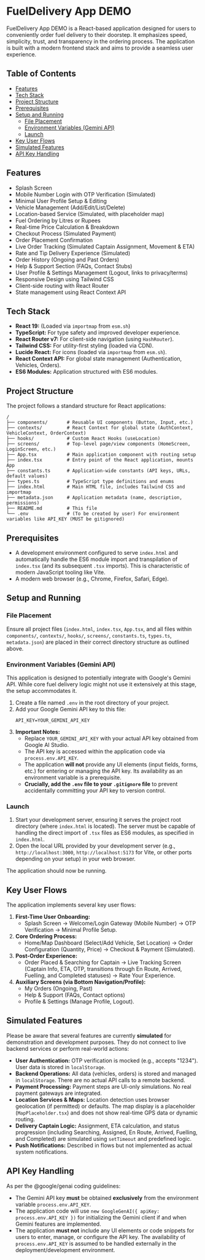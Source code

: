 
# FuelDelivery App DEMO

FuelDelivery App DEMO is a React-based application designed for users to conveniently order fuel delivery to their doorstep. It emphasizes speed, simplicity, trust, and transparency in the ordering process. The application is built with a modern frontend stack and aims to provide a seamless user experience.

## Table of Contents

- [Features](#features)
- [Tech Stack](#tech-stack)
- [Project Structure](#project-structure)
- [Prerequisites](#prerequisites)
- [Setup and Running](#setup-and-running)
  - [File Placement](#file-placement)
  - [Environment Variables (Gemini API)](#environment-variables-gemini-api)
  - [Launch](#launch)
- [Key User Flows](#key-user-flows)
- [Simulated Features](#simulated-features)
- [API Key Handling](#api-key-handling)

## Features

-   Splash Screen
-   Mobile Number Login with OTP Verification (Simulated)
-   Minimal User Profile Setup & Editing
-   Vehicle Management (Add/Edit/List/Delete)
-   Location-based Service (Simulated, with placeholder map)
-   Fuel Ordering by Litres or Rupees
-   Real-time Price Calculation & Breakdown
-   Checkout Process (Simulated Payment)
-   Order Placement Confirmation
-   Live Order Tracking (Simulated Captain Assignment, Movement & ETA)
-   Rate and Tip Delivery Experience (Simulated)
-   Order History (Ongoing and Past Orders)
-   Help & Support Section (FAQs, Contact Stubs)
-   User Profile & Settings Management (Logout, links to privacy/terms)
-   Responsive Design using Tailwind CSS
-   Client-side routing with React Router
-   State management using React Context API

## Tech Stack

-   **React 19:** (Loaded via `importmap` from `esm.sh`)
-   **TypeScript:** For type safety and improved developer experience.
-   **React Router v7:** For client-side navigation (using `HashRouter`).
-   **Tailwind CSS:** For utility-first styling (loaded via CDN).
-   **Lucide React:** For icons (loaded via `importmap` from `esm.sh`).
-   **React Context API:** For global state management (Authentication, Vehicles, Orders).
-   **ES6 Modules:** Application structured with ES6 modules.

## Project Structure

The project follows a standard structure for React applications:

```
/
├── components/       # Reusable UI components (Button, Input, etc.)
├── contexts/         # React Context for global state (AuthContext, VehicleContext, OrderContext)
├── hooks/            # Custom React Hooks (useLocation)
├── screens/          # Top-level page/view components (HomeScreen, LoginScreen, etc.)
├── App.tsx           # Main application component with routing setup
├── index.tsx         # Entry point of the React application, mounts App
├── constants.ts      # Application-wide constants (API keys, URLs, default values)
├── types.ts          # TypeScript type definitions and enums
├── index.html        # Main HTML file, includes Tailwind CSS and importmap
├── metadata.json     # Application metadata (name, description, permissions)
├── README.md         # This file
└── .env              # (To be created by user) For environment variables like API_KEY (MUST be gitignored)
```

## Prerequisites

-   A development environment configured to serve `index.html` and automatically handle the ES6 module import and transpilation of `index.tsx` (and its subsequent `.tsx` imports). This is characteristic of modern JavaScript tooling like Vite.
-   A modern web browser (e.g., Chrome, Firefox, Safari, Edge).

## Setup and Running

### File Placement

Ensure all project files (`index.html`, `index.tsx`, `App.tsx`, and all files within `components/`, `contexts/`, `hooks/`, `screens/`, `constants.ts`, `types.ts`, `metadata.json`) are placed in their correct directory structure as outlined above.

### Environment Variables (Gemini API)

This application is designed to potentially integrate with Google's Gemini API. While core fuel delivery logic might not use it extensively at this stage, the setup accommodates it.

1.  Create a file named `.env` in the root directory of your project.
2.  Add your Google Gemini API key to this file:
    ```env
    API_KEY=YOUR_GEMINI_API_KEY
    ```
3.  **Important Notes:**
    *   Replace `YOUR_GEMINI_API_KEY` with your actual API key obtained from Google AI Studio.
    *   The API key is accessed within the application code via `process.env.API_KEY`.
    *   The application **will not** provide any UI elements (input fields, forms, etc.) for entering or managing the API key. Its availability as an environment variable is a prerequisite.
    *   **Crucially, add the `.env` file to your `.gitignore` file** to prevent accidentally committing your API key to version control.

### Launch

1.  Start your development server, ensuring it serves the project root directory (where `index.html` is located). The server must be capable of handling the direct import of `.tsx` files as ES6 modules, as specified in `index.html`.
2.  Open the local URL provided by your development server (e.g., `http://localhost:3000`, `http://localhost:5173` for Vite, or other ports depending on your setup) in your web browser.

The application should now be running.

## Key User Flows

The application implements several key user flows:

1.  **First-Time User Onboarding:**
    *   Splash Screen -> Welcome/Login Gateway (Mobile Number) -> OTP Verification -> Minimal Profile Setup.
2.  **Core Ordering Process:**
    *   Home/Map Dashboard (Select/Add Vehicle, Set Location) -> Order Configuration (Quantity, Price) -> Checkout & Payment (Simulated).
3.  **Post-Order Experience:**
    *   Order Placed & Searching for Captain -> Live Tracking Screen (Captain Info, ETA, OTP, transitions through En Route, Arrived, Fuelling, and Completed statuses) -> Rate Your Experience.
4.  **Auxiliary Screens (via Bottom Navigation/Profile):**
    *   My Orders (Ongoing, Past)
    *   Help & Support (FAQs, Contact options)
    *   Profile & Settings (Manage Profile, Logout).

## Simulated Features

Please be aware that several features are currently **simulated** for demonstration and development purposes. They do not connect to live backend services or perform real-world actions:

-   **User Authentication:** OTP verification is mocked (e.g., accepts "1234"). User data is stored in `localStorage`.
-   **Backend Operations:** All data (vehicles, orders) is stored and managed in `localStorage`. There are no actual API calls to a remote backend.
-   **Payment Processing:** Payment steps are UI-only simulations. No real payment gateways are integrated.
-   **Location Services & Maps:** Location detection uses browser geolocation (if permitted) or defaults. The map display is a placeholder (`MapPlaceholder.tsx`) and does not show real-time GPS data or dynamic routing.
-   **Delivery Captain Logic:** Assignment, ETA calculation, and status progression (including Searching, Assigned, En Route, Arrived, Fuelling, and Completed) are simulated using `setTimeout` and predefined logic.
-   **Push Notifications:** Described in flows but not implemented as actual system notifications.

## API Key Handling

As per the @google/genai coding guidelines:
- The Gemini API key **must** be obtained **exclusively** from the environment variable `process.env.API_KEY`.
- The application code will use `new GoogleGenAI({ apiKey: process.env.API_KEY })` for initializing the Gemini client if and when Gemini features are implemented.
- The application **must not** include any UI elements or code snippets for users to enter, manage, or configure the API key. The availability of `process.env.API_KEY` is assumed to be handled externally in the deployment/development environment.
